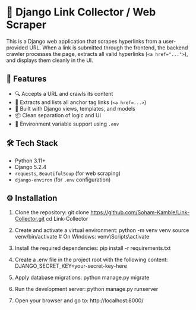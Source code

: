 # 🔗 Django Link Collector / Web Scraper

This is a Django web application that scrapes hyperlinks from a user-provided URL. When a link is submitted through the frontend, the backend crawler processes the page, extracts all valid hyperlinks (`<a href="...">`), and displays them cleanly in the UI.

## 🚀 Features

- 🔍 Accepts a URL and crawls its content  
- 📑 Extracts and lists all anchor tag links (`<a href=...>`)  
- 🧩 Built with Django views, templates, and models  
- 📦 Clean separation of logic and UI  
- 📁 Environment variable support using `.env`

## 🛠 Tech Stack

- Python 3.11+  
- Django 5.2.4  
- `requests`, `BeautifulSoup` (for web scraping)  
- `django-environ` (for `.env` configuration)

## ⚙️ Installation

1. Clone the repository:
   git clone https://github.com/Soham-Kamble/Link-Collector.git
   cd Link-Collector

2. Create and activate a virtual environment:
   python -m venv venv
   source venv/bin/activate        # On Windows: venv\Scripts\activate

3. Install the required dependencies:
   pip install -r requirements.txt

4. Create a .env file in the project root with the following content:
   DJANGO_SECRET_KEY=your-secret-key-here

5. Apply database migrations:
   python manage.py migrate

6. Run the development server:
   python manage.py runserver

7. Open your browser and go to:
   http://localhost:8000/
